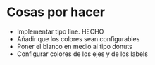 # Cosas por hacer

- Implementar tipo line. HECHO
- Añadir que los colores sean configurables
- Poner el blanco en medio al tipo donuts
- Configurar colores de los ejes y de los labels
